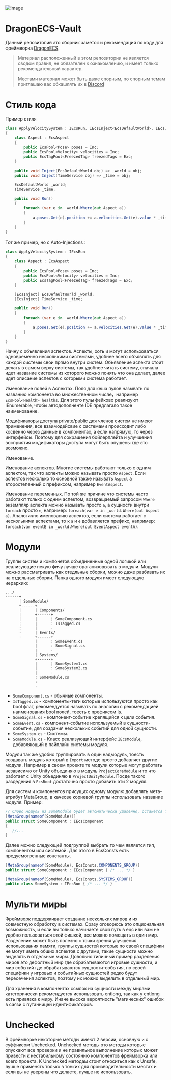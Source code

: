 ![image](https://github.com/DCFApixels/DragonECS-Vault/assets/99481254/3b6af524-0430-48e8-836b-7950783892b9)

# DragonECS-Vault
Данный репозитопий это сборник заметок и рекомендаций по коду для фреймворка [DragonECS](https://github.com/DCFApixels/DragonECS). 
> Материал расположенный в этом репозитории не является сводом правил, не обязателен к ознакомлению, и имеет только рекомендательный характер.
> 
> Местами материал может быть даже спорным, по спорным темам приглашаю вас обкашлять их в [Discord](https://discord.com/invite/kqmJjExuCf)

# Стиль кода

Пример стиля
```csharp
class ApplyVelocitySystem : IEcsRun, IEcsInject<EcsDefaultWorld>, IEcsInject<TimeService>
{
    class Aspect : EcsAspect
    {
        public EcsPool<Pose> poses = Inc;
        public EcsPool<Velocity> velocities = Inc;
        public EcsTagPool<FreezedTag> freezedTags = Exc;
    }

    public void Inject(EcsDefaultWorld obj) => _world = obj;
    public void Inject(TimeService obj) => _time = obj;

    EcsDefaultWorld _world;
    TimeService _time;

    public void Run()
    {
        foreach (var e in _world.Where(out Aspect a))
        {
            a.poses.Get(e).position += a.velocities.Get(e).value * _time.DeltaTime;
        }
    }
}
```
Тот же пример, но с Auto-Injections：
```csharp
class ApplyVelocitySystem : IEcsRun
{
    class Aspect : EcsAspect
    {
        public EcsPool<Pose> poses = Inc;
        public EcsPool<Velocity> velocities = Inc;
        public EcsTagPool<FreezedTag> freezedTags = Exc;
    }

    [EcsInject] EcsDefaultWorld _world;
    [EcsInject] TimeService _time;

    public void Run()
    {
        foreach (var e in _world.Where(out Aspect a))
        {
            a.poses.Get(e).position += a.velocities.Get(e).value * _time.DeltaTime;
        }
    }
}
```


Начну с объявления аспектов. Аспекты, хоть и могут использоваться одновременно несколькими системами, удобнее всего объявлять для каждой системы свои прямо внутри систем. Объявление аспекта стоит делать в самом верху системы, так удобнее читать систему, сначала идет название системы из которого можно понять что она делает, далее идет описание аспектов с которыми система работает.

Именование полей в Аспектах. Поля для кеша пулов называть по названию компонента во множественном числе，например `EcsPool<Health> healths`. Для этого пулы фейково реализуют IEnumerable<T>, чтобы автодополненте IDE предлагало такое наименование.

Модификаторы доступа private/public для членов систем не имеют применения, все взаимодейсвие с системами происходит либо косвенно через данные в компонентах, а если напрямую, то через интерфейсы. Поэтому для сокращения бойлерплейта и улучшения восприятия модификаторы доступа могут быть опушены где это возможно.

Именование. 

Именование аспектов. Многие системы работают только с одним аспектом, так что аспекты можно называть просто `Aspect`. Если аспектов несколько то основной также называть `Aspect` а второстепенный с префиксом, например `EventAspect`. 

Именование переменных. По той же причине что системы часто работают только с одним аспектом, возвращаемый запросом `Where` экземпляр аспекта можно называть просто `a`, а сущности внутри `foreach` просто `e`, например: `foreach(var e in _world.Where(out Aspect a)`. Аналогично именованию аспектов, если система работает с несколькими аспектами, то к `a` и `e` добавляется префикс, например: `foreach(var eventE in _world.Where(out EventAspect eventA)`.

# Модули
Группы систем и компонетов объединенные одной логикой или реализующие некую фичу лучше ораганизовывать в модули. Модули можно рассматривать как  отедльные сборки, можно даже разбивать их на отдельные сборки.
Папка одного модуля имеет следующую иерархию:
```
.../
------+
      | SomeModule/
      +------+
      |      | Components/
      |      +------+
      |      |      ¦ SomeComponent.cs
      ¦      |      : IsTagged.cs
      :      |      ·
      ·      | Events/
      ·      +------+
             |      ¦ SomeEvent.cs
             |      : SomeSignal.cs
             |      ·
             | Systems/
             +------+
             |      ¦ SomeSystem1.cs
             |      : SomeSystem2.cs
             |      · 
             ¦ SomeModule.cs
             :
             ·
```
+ `SomeComponent.cs` - обычные компоненты.
+ `IsTagged.cs` - компоненты-теги которые используются просто как bool флаг, рекомендуется называть по аналогии с рекомендацией наименования bool полей, тоесть с префиксом Is.
+ `SomeSignal.cs` - компонент-событие крепящийся к цели события.
+ `SomeEvent.cs` - компонент-событие используемый в сущности-событие, для создания нескольких событий для одной сущности.
+ `SomeSystem.cs` - Системы.
+ `SomeModule.cs` - Класс реализующий интерфейс `IEcsModule`, добавляющий в пайплайн системы модуля.

Модули так же удобно группировать в один надмодуль, тоесть создавать модуль который в `Import` методе просто добавляет другие модули. Например в своем проекте те модули которые могут работать независимо от Unity объединяю в модуль `ProjectCoreModule` и то что работает с Unity объединяю в `ProjectUnityModule`. Посде такого раздедения в `EcsRoot` достаточно просто добавить эти 2 модуля.

Для систем и компонентов присущих одному модулю добавлять мета-атрибут MetaGroup, в качесве корневой группы использовать название модуля. Пример:
```c#
// Слово модуль из SomeModule будет автоматически удаленно, останется только Some
[MetaGroup(nameof(SomeModule))]
public struct SomeComponent : IEcsComponent
{
   //...
}
```
Далее можно следующей подгруппой выбрать то чем является тип, компонентом или системой. Для этого в EcsConsts есть предусмотренные константы.
```c#
[MetaGroup(nameof(SomeModule), EcsConsts.COMPONENTS_GROUP)]
public struct SomeComponent : IEcsComponent { /* ... */ }

[MetaGroup(nameof(SomeModule), EcsConsts.SYSTEMS_GROUP)]
public class SomeSystem : IEcsRun { /* ... */ }
```

# Мульти миры
Фреймворк поддерживает создание нескольких миров и их совместную обработку в системах. Сразу оговорюсь это опциональная возможность, и если вы только начинаете свой путь в ецс или вам не удобно пользоваться этой фишкой, все можно помещать в один мир. Разделение может быть полезно с точки зрения улучшения использования памяти, группы сущностей которые по своей специфики не могут иметь общих аспектов с другими, такие сущности можно выделять в отдельные миры. Довольно типичный пример разделения миров это дефолтный мир где обрабатываются игровые сущности, и мир событий где обрабатываются сущности-события, по своей специфики у игровых и событийных сущностей редко будут пересечения аспектов, поэтому их можно выделить в отдельный мир.

Для хранения  в компонентах ссылок на сущности между мирами категорически рекомендуется использовать entlong, так как у entlong есть привязка к миру. Иначе высока вероятность "магических" ошибок в саязи с путанницей идентификаторов.

# Unchecked
В фреймворке некоторые методы имеют 2 версии, основную и с суффиксом Unchecked. Unchecked методы это методы которые опускают все проверки и не правильное выполнение которых может привести к нестабильному состоянию компонентов фреймворка или всего проекта. К Unchecked методам стоит относиться как к Unsafe, лучше применять только в тонких для производительности местах и если вы не уверены что делаете, лучше не использовать.
